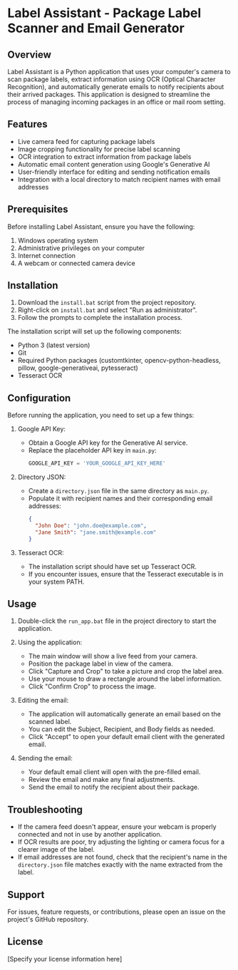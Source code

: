# Label Assistant - Package Label Scanner and Email Generator

## Overview

Label Assistant is a Python application that uses your computer's camera to scan package labels, extract information using OCR (Optical Character Recognition), and automatically generate emails to notify recipients about their arrived packages. This application is designed to streamline the process of managing incoming packages in an office or mail room setting.

## Features

- Live camera feed for capturing package labels
- Image cropping functionality for precise label scanning
- OCR integration to extract information from package labels
- Automatic email content generation using Google's Generative AI
- User-friendly interface for editing and sending notification emails
- Integration with a local directory to match recipient names with email addresses

## Prerequisites

Before installing Label Assistant, ensure you have the following:

1. Windows operating system
2. Administrative privileges on your computer
3. Internet connection
4. A webcam or connected camera device

## Installation

1. Download the `install.bat` script from the project repository.
2. Right-click on `install.bat` and select "Run as administrator".
3. Follow the prompts to complete the installation process.

The installation script will set up the following components:
- Python 3 (latest version)
- Git
- Required Python packages (customtkinter, opencv-python-headless, pillow, google-generativeai, pytesseract)
- Tesseract OCR

## Configuration

Before running the application, you need to set up a few things:

1. Google API Key:
   - Obtain a Google API key for the Generative AI service.
   - Replace the placeholder API key in `main.py`:
     ```python
     GOOGLE_API_KEY = 'YOUR_GOOGLE_API_KEY_HERE'
     ```

2. Directory JSON:
   - Create a `directory.json` file in the same directory as `main.py`.
   - Populate it with recipient names and their corresponding email addresses:
     ```json
     {
       "John Doe": "john.doe@example.com",
       "Jane Smith": "jane.smith@example.com"
     }
     ```

3. Tesseract OCR:
   - The installation script should have set up Tesseract OCR.
   - If you encounter issues, ensure that the Tesseract executable is in your system PATH.

## Usage

1. Double-click the `run_app.bat` file in the project directory to start the application.

2. Using the application:
   - The main window will show a live feed from your camera.
   - Position the package label in view of the camera.
   - Click "Capture and Crop" to take a picture and crop the label area.
   - Use your mouse to draw a rectangle around the label information.
   - Click "Confirm Crop" to process the image.

3. Editing the email:
   - The application will automatically generate an email based on the scanned label.
   - You can edit the Subject, Recipient, and Body fields as needed.
   - Click "Accept" to open your default email client with the generated email.

4. Sending the email:
   - Your default email client will open with the pre-filled email.
   - Review the email and make any final adjustments.
   - Send the email to notify the recipient about their package.

## Troubleshooting

- If the camera feed doesn't appear, ensure your webcam is properly connected and not in use by another application.
- If OCR results are poor, try adjusting the lighting or camera focus for a clearer image of the label.
- If email addresses are not found, check that the recipient's name in the `directory.json` file matches exactly with the name extracted from the label.

## Support

For issues, feature requests, or contributions, please open an issue on the project's GitHub repository.

## License

[Specify your license information here]
